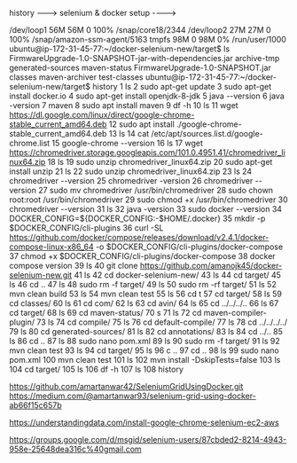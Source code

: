 history ---> selenium & docker setup ---->


/dev/loop1       56M   56M     0 100% /snap/core18/2344
/dev/loop2       27M   27M     0 100% /snap/amazon-ssm-agent/5163
tmpfs            98M     0   98M   0% /run/user/1000
ubuntu@ip-172-31-45-77:~/docker-selenium-new/target$ ls
FirmwareUpgrade-1.0-SNAPSHOT-jar-with-dependencies.jar  archive-tmp  generated-sources  maven-status
FirmwareUpgrade-1.0-SNAPSHOT.jar                        classes      maven-archiver     test-classes
ubuntu@ip-172-31-45-77:~/docker-selenium-new/target$ history
    1  ls
    2  sudo apt-get update
    3  sudo apt-get install docker.io
    4  sudo apt-get install openjdk-8-jdk
    5  java --version
    6  java -version
    7  maven
    8  sudo apt install maven
    9  df -h
   10  ls
   11  wget https://dl.google.com/linux/direct/google-chrome-stable_current_amd64.deb
   12  sudo apt install ./google-chrome-stable_current_amd64.deb
   13  ls
   14  cat /etc/apt/sources.list.d/google-chrome.list
   15  google-chrome --version
   16  ls
   17  wget https://chromedriver.storage.googleapis.com/101.0.4951.41/chromedriver_linux64.zip
   18  ls
   19  sudo unzip chromedriver_linux64.zip
   20  sudo apt-get install unzip
   21  ls
   22  sudo unzip chromedriver_linux64.zip
   23  ls
   24  chromedriver --version
   25  chromedriver -version
   26  chromedriver --version
   27  sudo mv chromedriver /usr/bin/chromedriver
   28  sudo chown root:root /usr/bin/chromedriver
   29  sudo chmod +x /usr/bin/chromedriver
   30  chromedriver --version
   31  ls
   32  java -version
   33  sudo docker --version
   34  DOCKER_CONFIG=${DOCKER_CONFIG:-$HOME/.docker}
   35  mkdir -p $DOCKER_CONFIG/cli-plugins
   36  curl -SL https://github.com/docker/compose/releases/download/v2.4.1/docker-compose-linux-x86_64 -o $DOCKER_CONFIG/cli-plugins/docker-compose
   37  chmod +x $DOCKER_CONFIG/cli-plugins/docker-compose
   38  docker compose version
   39  ls
   40  git clone https://github.com/amanojk45/docker-selenium-new.git
   41  ls
   42  cd docker-selenium-new/
   43  ls
   44  cd target/
   45  ls
   46  cd ..
   47  ls
   48  sudo rm -f target/
   49  ls
   50  sudo rm -rf target/
   51  ls
   52  mvn clean build
   53  ls
   54  mvn clean test
   55  ls
   56  cd t
   57  cd target/
   58  ls
   59  cd classes/
   60  ls
   61  cd com/
   62  ls
   63  cd avin/
   64  ls
   65  cd ../../../..
   66  ls
   67  cd target/
   68  ls
   69  cd maven-status/
   70  s
   71  ls
   72  cd maven-compiler-plugin/
   73  ls
   74  cd compile/
   75  ls
   76  cd default-compile/
   77  ls
   78  cd ../../../../
   79  ls
   80  cd generated-sources/
   81  ls
   82  cd annotations/
   83  ls
   84  cd ../..
   85  ls
   86  cd ..
   87  ls
   88  sudo nano pom.xml
   89  ls
   90  sudo rm -f target/
   91  ls
   92  mvn clean test
   93  ls
   94  cd target/
   95  ls
   96  c ..
   97  cd ..
   98  ls
   99  sudo nano pom.xml
  100  mvn clean test
  101  ls
  102  mvn install -DskipTests=false
  103  ls
  104  cd target/
  105  ls
  106  df -h
  107  ls
  108  history
  
  
  https://github.com/amartanwar42/SeleniumGridUsingDocker.git
  https://medium.com/@amartanwar93/selenium-grid-using-docker-ab66f15c657b
  
  
  https://understandingdata.com/install-google-chrome-selenium-ec2-aws
  
  https://groups.google.com/d/msgid/selenium-users/87cbded2-8214-4943-958e-25648dea316c%40gmail.com
